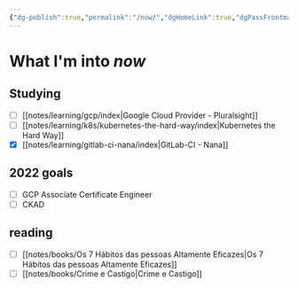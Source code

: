 ```yaml
---
{"dg-publish":true,"permalink":"/now/","dgHomeLink":true,"dgPassFrontmatter":false}
---
```


# What I'm into *now*

## Studying

- [ ] [[notes/learning/gcp/index|Google Cloud Provider - Pluralsight]]
- [ ] [[notes/learning/k8s/kubernetes-the-hard-way/index|Kubernetes the Hard Way]]
- [x] [[notes/learning/gitlab-ci-nana/index|GitLab-CI - Nana]]

## 2022 goals

- [ ] GCP Associate Certificate Engineer
- [ ] CKAD

## reading

- [ ] [[notes/books/Os 7 Hábitos das pessoas Altamente Eficazes|Os 7 Hábitos das pessoas Altamente Eficazes]]
- [ ] [[notes/books/Crime e Castigo|Crime e Castigo]]
